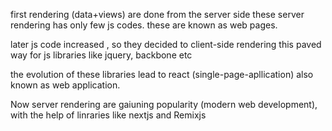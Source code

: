 
first rendering (data+views) are done from the server side
these server rendering has only few js codes. these are known as web pages.

later js code increased , so they decided to client-side rendering
this paved way for js libraries like jquery, backbone etc

the evolution of these libraries lead to react (single-page-apllication)
also known as web application.

Now server rendering are gaiuning popularity (modern web development),
with the help of linraries like nextjs and Remixjs

